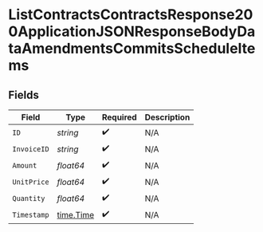 # ListContractsContractsResponse200ApplicationJSONResponseBodyDataAmendmentsCommitsScheduleItems


## Fields

| Field                                     | Type                                      | Required                                  | Description                               |
| ----------------------------------------- | ----------------------------------------- | ----------------------------------------- | ----------------------------------------- |
| `ID`                                      | *string*                                  | :heavy_check_mark:                        | N/A                                       |
| `InvoiceID`                               | *string*                                  | :heavy_check_mark:                        | N/A                                       |
| `Amount`                                  | *float64*                                 | :heavy_check_mark:                        | N/A                                       |
| `UnitPrice`                               | *float64*                                 | :heavy_check_mark:                        | N/A                                       |
| `Quantity`                                | *float64*                                 | :heavy_check_mark:                        | N/A                                       |
| `Timestamp`                               | [time.Time](https://pkg.go.dev/time#Time) | :heavy_check_mark:                        | N/A                                       |